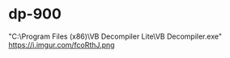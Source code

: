 # dp-900

"C:\Program Files (x86)\VB Decompiler Lite\VB Decompiler.exe"
https://i.imgur.com/fcoRthJ.png
